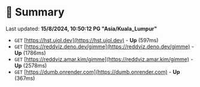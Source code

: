 # 📖 Summary
Last updated: **15/8/2024, 10:50:12 PG "Asia/Kuala_Lumpur"**

- `GET` [https://hst.ujol.dev](https://hst.ujol.dev) - **Up** (597ms)
- `GET` [https://reddviz.deno.dev/gimme](https://reddviz.deno.dev/gimme) - **Up** (1786ms)
- `GET` [https://reddviz.amar.kim/gimme](https://reddviz.amar.kim/gimme) - **Up** (2578ms)
- `GET` [https://dumb.onrender.com](https://dumb.onrender.com) - **Up** (367ms)
